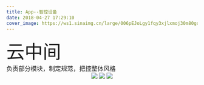 ```yaml
---
title: App--智控设备
date: 2018-04-27 17:29:10
cover_image: https://ws1.sinaimg.cn/large/006pEJoLgy1fqy3xjlxmoj30m80goah6.jpg
---
```


<div align="center">
    <div align="left" style="width:1200px;">
    <div ><font size="8">云中间</font></div>
    <font size="3">负责部分模块，制定规范，把控整体风格</font>
    </div>
    <img class="img-fluid project-img" src="https://ws1.sinaimg.cn/large/006pEJoLgy1fqy3xjslakj30wi1u0gpv.jpg" />
    <img class="img-fluid project-img" src="https://ws1.sinaimg.cn/large/006pEJoLgy1fqy3xk6c78j30wi2pzk0p.jpg" />
    <img class="img-fluid project-img" src="https://ws1.sinaimg.cn/large/006pEJoLgy1fqy3xkw7muj30wi2nogui.jpg" />
  
    
</div>